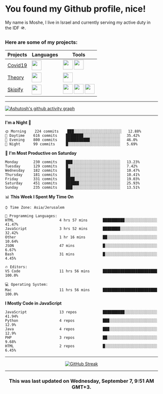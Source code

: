 <h1>You found my Github profile, nice!</h1>
<p>
    My name is Moshe, I live in Israel and currently serving my active duty in the IDF 🪖.
</p>

<h3>Here are some of my projects:</h3>

| Projects                                          | Languages                                                                                   | Tools                                                                                                                                                                                                                                                                       |
| ------------------------------------------------- | ------------------------------------------------------------------------------------------- | --------------------------------------------------------------------------------------------------------------------------------------------------------------------------------------------------------------------------------------------------------------------------- |
| [Covid19](https://github.com/jewishmoses/covid19) | <img height="32" width="32" src="https://unpkg.com/simple-icons@v6/icons/php.svg" />        | <img height="32" width="32" src="https://unpkg.com/simple-icons@v6/icons/laravel.svg" /> <img height="32" width="32" src="https://unpkg.com/simple-icons@v6/icons/livewire.svg" />                                                                                          |
| [Theory](https://github.com/jewishmoses/theory)   | <img height="32" width="32" src="https://unpkg.com/simple-icons@v6/icons/python.svg" />     | <img height="32" width="32" src="https://unpkg.com/simple-icons@v6/icons/django.svg" />                                                                                                                                                                                     |
| [Skipify](https://github.com/jewishmoses/skipify) | <img height="32" width="32" src="https://unpkg.com/simple-icons@v6/icons/javascript.svg" /> | <img height="32" width="32" src="https://unpkg.com/simple-icons@v6/icons/sqlite.svg" /> <img height="32" width="32" src="https://unpkg.com/simple-icons@v6/icons/sequelize.svg" /> <img height="32" width="32" src="https://unpkg.com/simple-icons@v6/icons/express.svg" /> |

<hr />

[![Ashutosh's github activity graph](https://activity-graph.herokuapp.com/graph?username=jewishmoses&theme=github&bg_color=fff&line=216e39&color=000&point=000)](https://github.com/jewishmoses/github-readme-activity-graph)

<hr />

<!--START_SECTION:waka-->
**I'm a Night 🦉** 

```text
🌞 Morning    224 commits    ███░░░░░░░░░░░░░░░░░░░░░░   12.88% 
🌆 Daytime    616 commits    ████████░░░░░░░░░░░░░░░░░   35.42% 
🌃 Evening    800 commits    ███████████░░░░░░░░░░░░░░   46.0% 
🌙 Night      99 commits     █░░░░░░░░░░░░░░░░░░░░░░░░   5.69%

```
📅 **I'm Most Productive on Saturday** 

```text
Monday       230 commits    ███░░░░░░░░░░░░░░░░░░░░░░   13.23% 
Tuesday      129 commits    █░░░░░░░░░░░░░░░░░░░░░░░░   7.42% 
Wednesday    182 commits    ██░░░░░░░░░░░░░░░░░░░░░░░   10.47% 
Thursday     181 commits    ██░░░░░░░░░░░░░░░░░░░░░░░   10.41% 
Friday       331 commits    ████░░░░░░░░░░░░░░░░░░░░░   19.03% 
Saturday     451 commits    ██████░░░░░░░░░░░░░░░░░░░   25.93% 
Sunday       235 commits    ███░░░░░░░░░░░░░░░░░░░░░░   13.51%

```


📊 **This Week I Spent My Time On** 

```text
⌚︎ Time Zone: Asia/Jerusalem

💬 Programming Languages: 
HTML                     4 hrs 57 mins       ██████████░░░░░░░░░░░░░░░   41.47% 
JavaScript               3 hrs 52 mins       ████████░░░░░░░░░░░░░░░░░   32.42% 
Other                    1 hr 16 mins        ██░░░░░░░░░░░░░░░░░░░░░░░   10.64% 
JSON                     47 mins             █░░░░░░░░░░░░░░░░░░░░░░░░   6.67% 
Bash                     31 mins             █░░░░░░░░░░░░░░░░░░░░░░░░   4.45%

🔥 Editors: 
VS Code                  11 hrs 56 mins      █████████████████████████   100.0%

💻 Operating System: 
Mac                      11 hrs 56 mins      █████████████████████████   100.0%

```

**I Mostly Code in JavaScript** 

```text
JavaScript               13 repos            ██████████░░░░░░░░░░░░░░░   41.94% 
Python                   4 repos             ███░░░░░░░░░░░░░░░░░░░░░░   12.9% 
Java                     4 repos             ███░░░░░░░░░░░░░░░░░░░░░░   12.9% 
PHP                      3 repos             ██░░░░░░░░░░░░░░░░░░░░░░░   9.68% 
HTML                     2 repos             █░░░░░░░░░░░░░░░░░░░░░░░░   6.45%

```



<!--END_SECTION:waka-->

<hr />

<div align="center">

[![GitHub Streak](https://github-readme-streak-stats.herokuapp.com?user=jewishmoses&date_format=M%20j%5B%2C%20Y%5D)](https://git.io/streak-stats)

</div>

<hr/>

<div align="center">
    <h3>This was last updated on Wednesday, September 7, 9:51 AM GMT+3.</h3>
</div>
